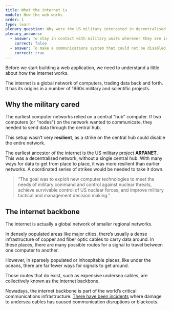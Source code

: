 ```yaml
---
title: What the internet is
module: How the web works
order: 1
type: learn
plenary_question: Why were the US military interested in decentralised networks?
plenary_answers:
  - answer: To stay in contact with military units wherever they are in the world
    correct: false
  - answer: To make a communications system that could not be disabled by a single attack
    correct: true
---
```


Before we start building a web application, we need to understand a little about how the internet works.

The internet is a global network of computers, trading data back and forth. It has its origins in a number of 1960s military and scientific projects.

## Why the military cared
The earliest computer networks relied on a central "hub" computer. If two computers (or "nodes") on the network wanted to communicate, they needed to send data through the central hub.

This setup wasn’t very **resilient**, as a strike on the central hub could disable the entire network.

The earliest ancestor of the internet is the US military project **ARPANET**. This was a decentralised network, without a single central hub. With many ways for data to get from place to place, it was more resilient than earlier networks. A coordinated series of strikes would be needed to take it down.

> “The goal was to exploit new computer technologies to meet the needs of military command and control against nuclear threats, achieve survivable control of US nuclear forces, and improve military tactical and management decision making.”

## The internet backbone

The internet is actually a global network of smaller regional networks.

In densely populated areas like major cities, there’s usually a dense infrastructure of copper and fiber optic cables to carry data around. In these places, there are many possible routes for a signal to travel between one computer to another.

However, in sparsely populated or inhospitable places, like under the oceans, there are far fewer ways for signals to get around.

Those routes that do exist, such as expensive undersea cables, are collectively known as the internet backbone. 

Nowadays, the internet backbone is part of the world’s critical communications infrastructure. [There have been incidents](https://en.wikipedia.org/wiki/2008_submarine_cable_disruption) where damage to undersea cables has caused communication disruptions or blackouts.
